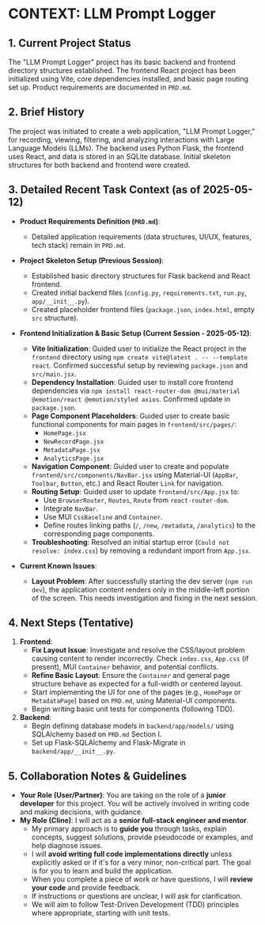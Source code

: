 # CONTEXT: LLM Prompt Logger

## 1. Current Project Status

The "LLM Prompt Logger" project has its basic backend and frontend directory structures established. The frontend React project has been initialized using Vite, core dependencies installed, and basic page routing set up. Product requirements are documented in `PRD.md`.

## 2. Brief History

The project was initiated to create a web application, "LLM Prompt Logger," for recording, viewing, filtering, and analyzing interactions with Large Language Models (LLMs). The backend uses Python Flask, the frontend uses React, and data is stored in an SQLite database. Initial skeleton structures for both backend and frontend were created.

## 3. Detailed Recent Task Context (as of 2025-05-12)

- __Product Requirements Definition (`PRD.md`)__:
  - Detailed application requirements (data structures, UI/UX, features, tech stack) remain in `PRD.md`.

- __Project Skeleton Setup (Previous Session)__:
  - Established basic directory structures for Flask backend and React frontend.
  - Created initial backend files (`config.py`, `requirements.txt`, `run.py`, `app/__init__.py`).
  - Created placeholder frontend files (`package.json`, `index.html`, empty `src` structure).

- __Frontend Initialization & Basic Setup (Current Session - 2025-05-12)__:
  - **Vite Initialization**: Guided user to initialize the React project in the `frontend` directory using `npm create vite@latest . -- --template react`. Confirmed successful setup by reviewing `package.json` and `src/main.jsx`.
  - **Dependency Installation**: Guided user to install core frontend dependencies via `npm install react-router-dom @mui/material @emotion/react @emotion/styled axios`. Confirmed update in `package.json`.
  - **Page Component Placeholders**: Guided user to create basic functional components for main pages in `frontend/src/pages/`:
    - `HomePage.jsx`
    - `NewRecordPage.jsx`
    - `MetadataPage.jsx`
    - `AnalyticsPage.jsx`
  - **Navigation Component**: Guided user to create and populate `frontend/src/components/NavBar.jsx` using Material-UI (`AppBar`, `Toolbar`, `Button`, etc.) and React Router `Link` for navigation.
  - **Routing Setup**: Guided user to update `frontend/src/App.jsx` to:
    - Use `BrowserRouter`, `Routes`, `Route` from `react-router-dom`.
    - Integrate `NavBar`.
    - Use MUI `CssBaseline` and `Container`.
    - Define routes linking paths (`/`, `/new`, `/metadata`, `/analytics`) to the corresponding page components.
  - **Troubleshooting**: Resolved an initial startup error (`Could not resolve: index.css`) by removing a redundant import from `App.jsx`.

- __Current Known Issues__:
  - **Layout Problem**: After successfully starting the dev server (`npm run dev`), the application content renders only in the middle-left portion of the screen. This needs investigation and fixing in the next session.

## 4. Next Steps (Tentative)

1.  **Frontend**:
    *   **Fix Layout Issue**: Investigate and resolve the CSS/layout problem causing content to render incorrectly. Check `index.css`, `App.css` (if present), MUI `Container` behavior, and potential conflicts.
    *   **Refine Basic Layout**: Ensure the `Container` and general page structure behave as expected for a full-width or centered layout.
    *   Start implementing the UI for one of the pages (e.g., `HomePage` or `MetadataPage`) based on `PRD.md`, using Material-UI components.
    *   Begin writing basic unit tests for components (following TDD).
2.  **Backend**:
    *   Begin defining database models in `backend/app/models/` using SQLAlchemy based on `PRD.md` Section I.
    *   Set up Flask-SQLAlchemy and Flask-Migrate in `backend/app/__init__.py`.

## 5. Collaboration Notes & Guidelines

-   **Your Role (User/Partner)**: You are taking on the role of a **junior developer** for this project. You will be actively involved in writing code and making decisions, with guidance.
-   **My Role (Cline)**: I will act as a **senior full-stack engineer and mentor**.
    -   My primary approach is to **guide you** through tasks, explain concepts, suggest solutions, provide pseudocode or examples, and help diagnose issues.
    -   I will **avoid writing full code implementations directly** unless explicitly asked or if it's for a very minor, non-critical part. The goal is for you to learn and build the application.
    -   When you complete a piece of work or have questions, I will **review your code** and provide feedback.
    -   If instructions or questions are unclear, I will ask for clarification.
    -   We will aim to follow Test-Driven Development (TDD) principles where appropriate, starting with unit tests.
